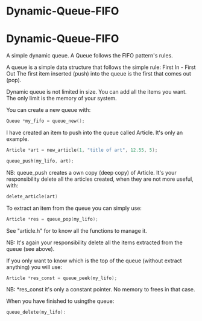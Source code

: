 # Dynamic-Queue-FIFO

# Dynamic-Queue-FIFO
A simple dynamic queue. A Queue follows the FIFO pattern's rules.

A queue is a simple data structure that follows the simple rule: First In - First Out
The first item inserted (push) into the queue is the first that comes out (pop).

Dynamic queue is not limited in size. You can add all the items you want. The only limit is the memory of your system.

You can create a new queue with:
```C
Queue *my_fifo = queue_new();
```

I have created an item to push into the queue called Article. It's only an example.
```C
Article *art = new_article(1, "title of art", 12.55, 5);

queue_push(my_lifo, art);
```
NB: queue_push creates a own copy (deep copy) of Article. It's your responsibility delete all the articles created,
when they are not more useful, with:
```C
delete_article(art)
```

To extract an item from the queue you can simply use:
```C
Article *res = queue_pop(my_lifo);
```
See "article.h" for to know all the functions to manage it.

NB: It's again your responsibility delete all the items extracted from the queue (see above).

If you only want to know which is the top of the queue (without extract anything) you will use:
```C
Article *res_const = queue_peek(my_lifo);
```

NB: *res_const it's only a constant pointer. No memory to frees in that case.

When you have finished to usingthe queue:
```C
queue_delete(my_lifo):
